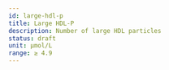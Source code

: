 ```yaml
---
id: large-hdl-p
title: Large HDL-P
description: Number of large HDL particles
status: draft
unit: μmol/L
range: ≥ 4.9
---
```


